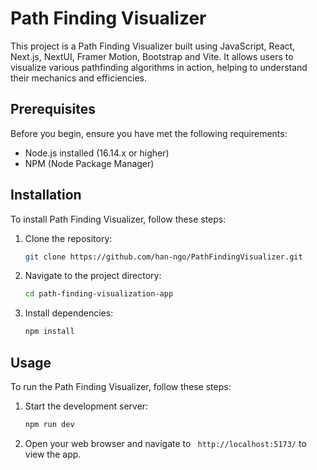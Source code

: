 # Path Finding Visualizer

This project is a Path Finding Visualizer built using JavaScript, React, Next.js, NextUI, Framer Motion, Bootstrap and Vite. It allows users to visualize various pathfinding algorithms in action, helping to understand their mechanics and efficiencies.

## Prerequisites

Before you begin, ensure you have met the following requirements:

- Node.js installed (16.14.x or higher)
- NPM (Node Package Manager)

## Installation

To install Path Finding Visualizer, follow these steps:

1. Clone the repository:
   ```sh
   git clone https://github.com/han-ngo/PathFindingVisualizer.git
   ```
2. Navigate to the project directory:
   ```sh
   cd path-finding-visualization-app
   ```
3. Install dependencies:
   ```sh
   npm install
   ```

## Usage

To run the Path Finding Visualizer, follow these steps:

1. Start the development server:
   ```sh
   npm run dev
   ```
2. Open your web browser and navigate to ` http://localhost:5173/` to view the app.
